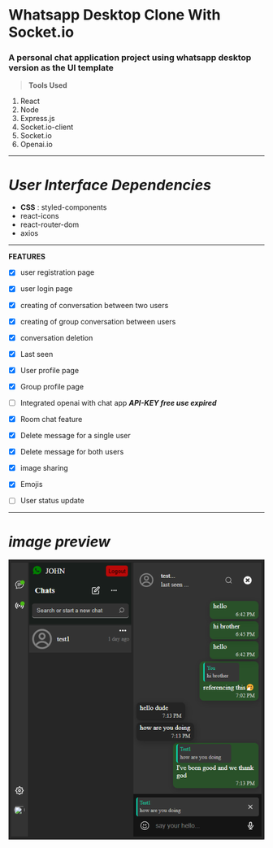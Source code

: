 # Whatsapp Desktop Clone With Socket.io
### A personal chat application project using whatsapp desktop version as the UI template 

> **Tools Used**

1. React
1. Node
1. Express.js
1. Socket.io-client
1. Socket.io
1.  Openai.io
***
*User Interface Dependencies*
===
* **CSS** : styled-components
* react-icons
* react-router-dom
* axios
---
**FEATURES**

* [x] user registration page

* [x] user login page

* [x] creating of conversation between two users

* [x] creating of group conversation between users

* [x] conversation deletion

* [x] Last seen

* [x] User profile page

* [x] Group profile page

* [ ] Integrated openai with chat app  _**API-KEY free use expired**_

* [x] Room chat feature

* [x] Delete message for a single user

* [x] Delete message for both users

* [x] image sharing

* [x] Emojis

* [ ] User status update

***
*image preview*
===
![project preview](./src/assest/preview.png 'chat-application')